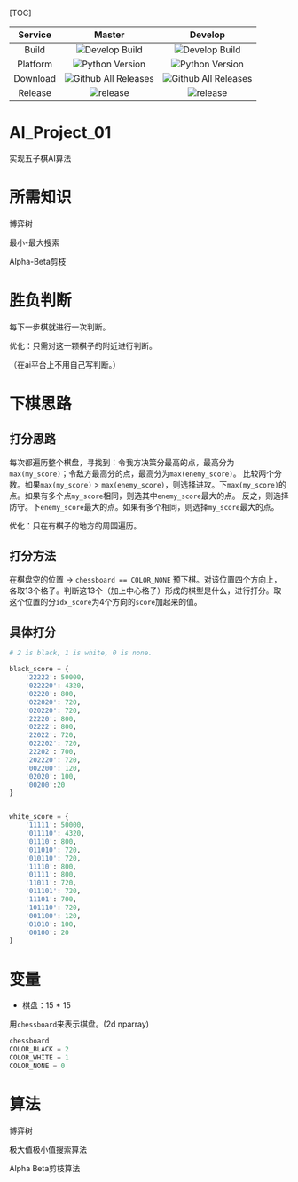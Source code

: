 [TOC]







|   Service  |  Master  |  Develop  |
| :------:   | :-----:  | :-------: |
|   Build    | ![Develop Build](https://img.shields.io/badge/build-passing-brightgreen.svg)|![Develop Build](https://img.shields.io/badge/build-passing-brightgreen.svg) |
|  Platform  | ![Python Version](https://img.shields.io/badge/python-3.6-blue.svg)  |   ![Python Version](https://img.shields.io/badge/python-3.6-blue.svg)    |
|  Download  | ![Github All Releases](https://img.shields.io/badge/downloads-717K-brightgreen.svg) | ![Github All Releases](https://img.shields.io/badge/downloads%20-717K-brightgreen.svg)     |
|  Release   | ![release](https://img.shields.io/badge/release-v2.0-blue.svg)  | ![release](https://img.shields.io/badge/release-v2.1-blue.svg)    |


# AI_Project_01

实现五子棋AI算法

# 所需知识

博弈树

最小-最大搜索

Alpha-Beta剪枝

# 胜负判断

每下一步棋就进行一次判断。

优化：只需对这一颗棋子的附近进行判断。

（在ai平台上不用自己写判断。）


# 下棋思路
## 打分思路

每次都遍历整个棋盘，寻找到：令我方决策分最高的点，最高分为`max(my_score)`；令敌方最高分的点，最高分为`max(enemy_score)`。
比较两个分数。如果`max(my_score)` > `max(enemy_score)`，则选择进攻。下`max(my_score)`的点。如果有多个点`my_score`相同，则选其中`enemy_score`最大的点。
反之，则选择防守。下`enemy_score`最大的点。如果有多个相同，则选择`my_score`最大的点。

优化：只在有棋子的地方的周围遍历。

## 打分方法
在棋盘空的位置 -> `chessboard == COLOR_NONE` 预下棋。对该位置四个方向上，各取13个格子。判断这13个（加上中心格子）形成的棋型是什么，进行打分。取这个位置的分`idx_score`为4个方向的`score`加起来的值。

## 具体打分


```python
# 2 is black, 1 is white, 0 is none.

black_score = {
    '22222': 50000,
    '022220': 4320,
    '02220': 800,
    '022020': 720,
    '020220': 720,
    '22220': 800,
    '02222': 800,
    '22022': 720,
    '022202': 720,
    '22202': 700,
    '202220': 720,
    '002200': 120,
    '02020': 100,
    '00200':20
}


white_score = {
    '11111': 50000,
    '011110': 4320,
    '01110': 800,
    '011010': 720,
    '010110': 720,
    '11110': 800,
    '01111': 800,
    '11011': 720,
    '011101': 720,
    '11101': 700,
    '101110': 720,
    '001100': 120,
    '01010': 100,
    '00100': 20
}
```

# 变量

- 棋盘：15 * 15 

用`chessboard`来表示棋盘。(2d nparray)

``` python
chessboard
COLOR_BLACK = 2
COLOR_WHITE = 1
COLOR_NONE = 0
```



# 算法
博弈树

极大值极小值搜索算法

Alpha Beta剪枝算法